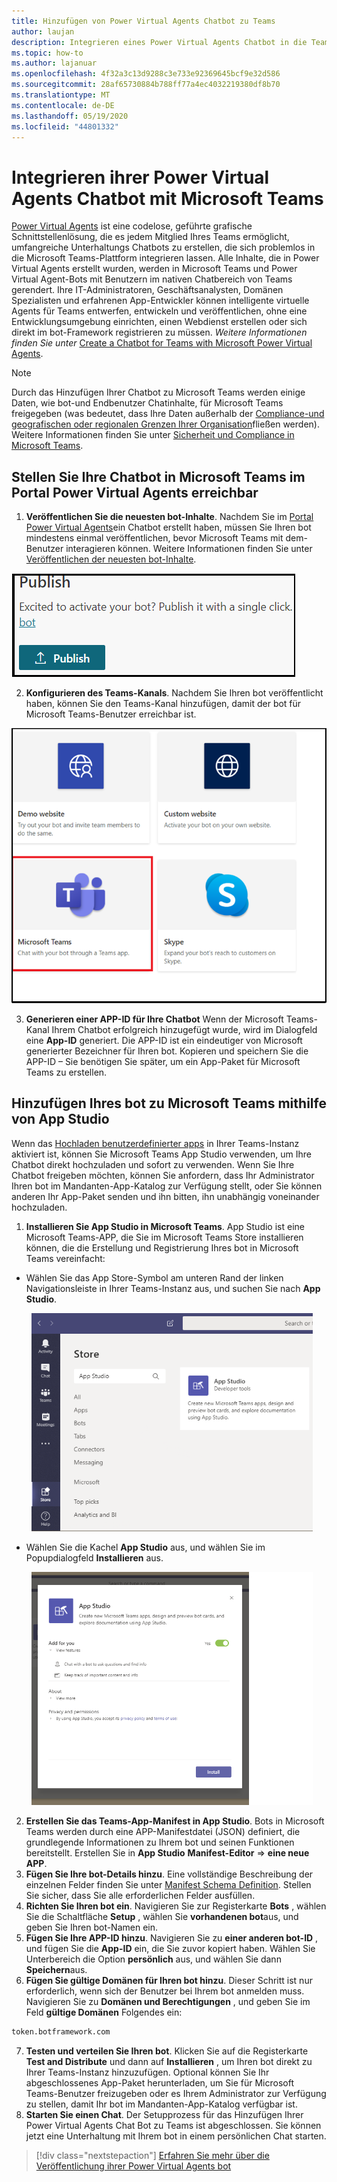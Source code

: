```yaml
---
title: Hinzufügen von Power Virtual Agents Chatbot zu Teams
author: laujan
description: Integrieren eines Power Virtual Agents Chatbot in die Teams-Plattform
ms.topic: how-to
ms.author: lajanuar
ms.openlocfilehash: 4f32a3c13d9288c3e733e92369645bcf9e32d586
ms.sourcegitcommit: 28af65730884b788ff77a4ec4032219380df8b70
ms.translationtype: MT
ms.contentlocale: de-DE
ms.lasthandoff: 05/19/2020
ms.locfileid: "44801332"
---
```

# <a name="integrate-your-power-virtual-agents-chatbot-with-microsoft-teams"></a>Integrieren ihrer Power Virtual Agents Chatbot mit Microsoft Teams

[Power Virtual Agents](/power-virtual-agents/fundamentals-what-is-power-virtual-agents) ist eine codelose, geführte grafische Schnittstellenlösung, die es jedem Mitglied Ihres Teams ermöglicht, umfangreiche Unterhaltungs Chatbots zu erstellen, die sich problemlos in die Microsoft Teams-Plattform integrieren lassen. Alle Inhalte, die in Power Virtual Agents erstellt wurden, werden in Microsoft Teams und Power Virtual Agent-Bots mit Benutzern im nativen Chatbereich von Teams gerendert. Ihre IT-Administratoren, Geschäftsanalysten, Domänen Spezialisten und erfahrenen App-Entwickler können intelligente virtuelle Agents für Teams entwerfen, entwickeln und veröffentlichen, ohne eine Entwicklungsumgebung einrichten, einen Webdienst erstellen oder sich direkt im bot-Framework registrieren zu müssen.  *Weitere Informationen finden Sie unter* [Create a Chatbot for Teams with Microsoft Power Virtual Agents](../what-are-bots.md#create-a-chatbot-for-teams-with-microsoft-power-virtual-agents).

> [!NOTE]
> Durch das Hinzufügen Ihrer Chatbot zu Microsoft Teams werden einige Daten, wie bot-und Endbenutzer Chatinhalte, für Microsoft Teams freigegeben (was bedeutet, dass Ihre Daten außerhalb der [Compliance-und geografischen oder regionalen Grenzen Ihrer Organisation](/power-virtual-agents/data-location)fließen werden). <br/>
> Weitere Informationen finden Sie unter [Sicherheit und Compliance in Microsoft Teams](/MicrosoftTeams/security-compliance-overview).

## <a name="make-your-chatbot-reachable-in-teams-in-the-power-virtual-agents-portal"></a>Stellen Sie Ihre Chatbot in Microsoft Teams im Portal Power Virtual Agents erreichbar

1. **Veröffentlichen Sie die neuesten bot-Inhalte**.  Nachdem Sie im [Portal Power Virtual Agents](https://powervirtualagents.microsoft.com)ein Chatbot erstellt haben, müssen Sie Ihren bot mindestens einmal veröffentlichen, bevor Microsoft Teams mit dem-Benutzer interagieren können. Weitere Informationen finden Sie unter [Veröffentlichen der neuesten bot-Inhalte](/power-virtual-agents/publication-fundamentals-publish-channels#publish-the-latest-bot-content).

![Portal zum Veröffentlichen in Power Virtual Agents](../../assets/images/pva-publish.png)

2. **Konfigurieren des Teams-Kanals**. Nachdem Sie Ihren bot veröffentlicht haben, können Sie den Teams-Kanal hinzufügen, damit der bot für Microsoft Teams-Benutzer erreichbar ist.

![Kanäle im Portal Power Virtual Agents](../../assets/images/pva-channels.png)

3. **Generieren einer APP-ID für Ihre Chatbot**  Wenn der Microsoft Teams-Kanal Ihrem Chatbot erfolgreich hinzugefügt wurde, wird im Dialogfeld eine **App-ID** generiert. Die APP-ID ist ein eindeutiger von Microsoft generierter Bezeichner für Ihren bot.  Kopieren und speichern Sie die APP-ID – Sie benötigen Sie später, um ein App-Paket für Microsoft Teams zu erstellen.

## <a name="add-your-bot-to-teams-using-app-studio"></a>Hinzufügen Ihres bot zu Microsoft Teams mithilfe von App Studio

Wenn das [Hochladen benutzerdefinierter apps](/microsoftteams/admin-settings) in Ihrer Teams-Instanz aktiviert ist, können Sie Microsoft Teams App Studio verwenden, um Ihre Chatbot direkt hochzuladen und sofort zu verwenden. Wenn Sie Ihre Chatbot freigeben möchten, können Sie anfordern, dass Ihr Administrator Ihren bot im Mandanten-App-Katalog zur Verfügung stellt, oder Sie können anderen Ihr App-Paket senden und ihn bitten, ihn unabhängig voneinander hochzuladen.

1. **Installieren Sie App Studio in Microsoft Teams**. App Studio ist eine Microsoft Teams-APP, die Sie im Microsoft Teams Store installieren können, die die Erstellung und Registrierung Ihres bot in Microsoft Teams vereinfacht: 

  * Wählen Sie das App Store-Symbol am unteren Rand der linken Navigationsleiste in Ihrer Teams-Instanz aus, und suchen Sie nach **App Studio**.
>
&emsp;&emsp; <img  width="450px" title="Suchen von App Studio im Store" src="../../assets/images/get-started/app-studio-store.png"/>    

  * Wählen Sie die Kachel **App Studio** aus, und wählen Sie im Popupdialogfeld **Installieren** aus.
>
&emsp;&emsp; <img  width="450px" title="Installieren von App Studio" src="../../assets/images/get-started/app-studio-install.png"/>

2. **Erstellen Sie das Teams-App-Manifest in App Studio**.  Bots in Microsoft Teams werden durch eine APP-Manifestdatei (JSON) definiert, die grundlegende Informationen zu Ihrem bot und seinen Funktionen bereitstellt. Erstellen Sie in **App Studio** **Manifest-Editor**   =>  **eine neue APP**.
3. **Fügen Sie Ihre bot-Details hinzu**. Eine vollständige Beschreibung der einzelnen Felder finden Sie unter [Manifest Schema Definition](../../resources/schema/manifest-schema.md). Stellen Sie sicher, dass Sie alle erforderlichen Felder ausfüllen.
4. **Richten Sie Ihren bot ein**. Navigieren Sie zur Registerkarte **Bots** , wählen Sie die Schaltfläche **Setup** , wählen Sie **vorhandenen bot**aus, und geben Sie Ihren bot-Namen ein.
5. **Fügen Sie Ihre APP-ID hinzu**. Navigieren Sie zu **einer anderen bot-ID** , und fügen Sie die **App-ID** ein, die Sie zuvor kopiert haben. Wählen Sie Unterbereich die Option **persönlich** aus, und wählen Sie dann **Speichern**aus.
6. **Fügen Sie gültige Domänen für Ihren bot hinzu**.  Dieser Schritt ist nur erforderlich, wenn sich der Benutzer bei Ihrem bot anmelden muss. Navigieren Sie zu **Domänen und Berechtigungen** , und geben Sie im Feld **gültige Domänen** Folgendes ein:

```bash
token.botframework.com
```

7.  **Testen und verteilen Sie Ihren bot**. Klicken Sie auf die Registerkarte **Test and Distribute** und dann auf **Installieren** , um Ihren bot direkt zu Ihrer Teams-Instanz hinzuzufügen. Optional können Sie Ihr abgeschlossenes App-Paket herunterladen, um Sie für Microsoft Teams-Benutzer freizugeben oder es Ihrem Administrator zur Verfügung zu stellen, damit Ihr bot im Mandanten-App-Katalog verfügbar ist.
8. **Starten Sie einen Chat**. Der Setupprozess für das Hinzufügen Ihrer Power Virtual Agents Chat Bot zu Teams ist abgeschlossen. Sie können jetzt eine Unterhaltung mit Ihrem bot in einem persönlichen Chat starten.

> [!div class="nextstepaction"]
> [Erfahren Sie mehr über die Veröffentlichung ihrer Power Virtual Agents bot](/power-virtual-agents/publication-fundamentals-publish-channels)